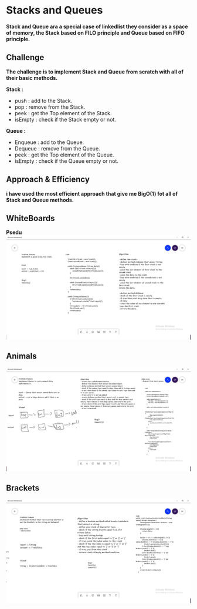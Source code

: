 # Stacks and Queues
**Stack and Queue ara a special case of linkedlist
they consider as a space of memory, the Stack based
on FILO principle and Queue based on FIFO principle.**

## Challenge
**The challenge is to implement Stack and Queue from scratch
with all of their basic methods.**

**Stack :** 
- push : add to the Stack.
- pop : remove from the Stack.
- peek : get the Top element of the Stack.
- isEmpty : check if the Stack empty or not.

**Queue :**
- Enqueue : add to the Queue.
- Dequeue : remove from the Queue.
- peek : get the Top element of the Queue.
- isEmpty : check if the Queue empty or not.
## Approach & Efficiency

**i have used the most efficient approach that give me BigO(1)
fot all of Stack and Queue methods.**

## WhiteBoards

**Psedu**
![WhiteBoard](Pseduo.png)

## Animals
![WhiteBoard](animals.png)

## Brackets
![WhiteBoard](BracketsStack.png)
